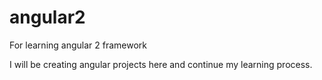 # angular2
For learning angular 2 framework

I will be creating angular projects here and continue my learning process.
